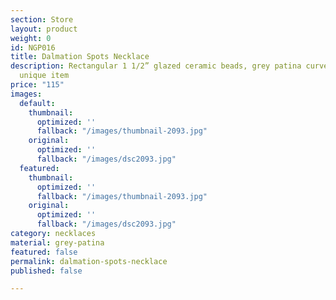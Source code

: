 ```yaml
---
section: Store
layout: product
weight: 0
id: NGP016
title: Dalmation Spots Necklace
description: Rectangular 1 1/2” glazed ceramic beads, grey patina curved spacer beads,
  unique item
price: "115"
images:
  default:
    thumbnail:
      optimized: ''
      fallback: "/images/thumbnail-2093.jpg"
    original:
      optimized: ''
      fallback: "/images/dsc2093.jpg"
  featured:
    thumbnail:
      optimized: ''
      fallback: "/images/thumbnail-2093.jpg"
    original:
      optimized: ''
      fallback: "/images/dsc2093.jpg"
category: necklaces
material: grey-patina
featured: false
permalink: dalmation-spots-necklace
published: false

---
```

